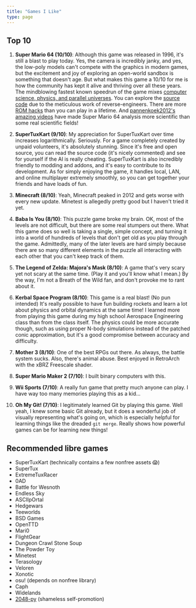 ```yaml
---
title: "Games I Like"
type: page
---
```



## Top 10

1. **Super Mario 64 (10/10)**: Although this game was released in 1996, it's still a blast to play today. Yes, the camera is incredibly janky, and yes, the low-poly models can't compete with the graphics in modern games, but the excitement and joy of exploring an open-world sandbox is something that doesn't age. But what makes this game a 10/10 for me is how the community has kept it alive and thriving over all these years. The mindblowing fastest known speedrun of the game mixes [computer science, physics, and parallel universes](https://www.youtube.com/watch?v=iUt840BUOYA). You can explore the [source code](https://github.com/n64decomp/sm64) due to the meticulous work of reverse-engineers. There are more [ROM hacks](https://sm64romhacks.com/) than you can play in a lifetime. And [pannenkoek2012's amazing videos](https://www.youtube.com/channel/UCMm211NGh4Ls5SAMZJF7E8A) have made Super Mario 64 analysis more scientific than some real scientific fields!

2. **SuperTuxKart (9/10)**: My appreciation for SuperTuxKart over time increases logarithmically. Seriously. For a game completely created by unpaid volunteers, it's absolutely stunning. Since it's free and open source, you can read the source code (it's nicely commented) and see for yourself if the AI is really cheating. SuperTuxKart is also incredibly friendly to modding and addons, and it's easy to contribute to its development. As for simply enjoying the game, it handles local, LAN, and online multiplayer extremely smoothly, so you can get together your friends and have loads of fun.

3. **Minecraft (8/10)**: Yeah, Minecraft peaked in 2012 and gets worse with every new update. Minetest is allegedly pretty good but I haven't tried it yet.

4. **Baba Is You (8/10)**: This puzzle game broke my brain. OK, most of the levels are not difficult, but there are some real stumpers out there. What this game does so well is taking a single, simple concept, and turning it into a world of hundreds of levels that don't get old as you play through the game. Admittedly, many of the later levels are hard simply because there are so many different elements in the puzzle all interacting with each other that you can't keep track of them.

5. **The Legend of Zelda: Majora's Mask (8/10)**: A game that's very scary yet not scary at the same time. (Play it and you'll know what I mean.) By the way, I'm not a Breath of the Wild fan, and don't provoke me to rant about it.

6. **Kerbal Space Program (8/10)**: This game is a real blast! (No pun intended) It's really possible to have fun building rockets and learn a lot about physics and orbital dynamics at the same time! I learned more from playing this game during my high school Aerospace Engineering class than from the class itself. The physics could be more accurate though, such as using proper N-body simulations instead of the patched conic approximation, but it's a good compromise between accuracy and difficulty.

7. **Mother 3 (8/10)**: One of the best RPGs out there. As always, the battle system sucks. Also, there's animal abuse. Best enjoyed in RetroArch with the xBRZ Freescale shader.

8. **Super Mario Maker 2 (7/10)**: I built binary computers with this.

9. **Wii Sports (7/10)**: A really fun game that pretty much anyone can play. I have way too many memories playing this as a kid...

10. **Oh My Git! (7/10)**: I legitimately learned Git by playing this game. Well yeah, I knew some basic Git already, but it does a wonderful job of visually representing what's going on, which is especially helpful for learning things like the dreaded `git merge`. Really shows how powerful games can be for learning new things!


## Recommended libre games

- SuperTuxKart (technically contains a few nonfree assets 😱)
- SuperTux
- ExtremeTuxRacer
- 0AD
- Battle for Wesnoth
- Endless Sky
- ASCIIpOrtal
- Hedgewars
- Teeworlds
- BSD Games
- OpenTTD
- Mari0
- FlightGear
- Dungeon Crawl Stone Soup
- The Powder Toy
- Minetest
- Terasology
- Veloren
- Xonotic
- osu! (depends on nonfree library)
- Caph
- Widelands
- [2048-py](https://codeberg.org/LadueCS/2048) (shameless self-promotion)
